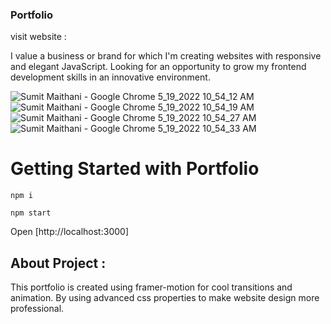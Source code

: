 ### Portfolio
visit website : 

I value a business or brand for which I'm creating websites with responsive and elegant JavaScript. Looking for an opportunity to grow my frontend development skills in an innovative environment.


![Sumit Maithani - Google Chrome 5_19_2022 10_54_12 AM](https://user-images.githubusercontent.com/86047367/169216869-6bd5d9af-9f1e-4700-b481-a4423c682528.png)
![Sumit Maithani - Google Chrome 5_19_2022 10_54_19 AM](https://user-images.githubusercontent.com/86047367/169216883-19f36bed-ae10-4377-90af-35415de82b45.png)
![Sumit Maithani - Google Chrome 5_19_2022 10_54_27 AM](https://user-images.githubusercontent.com/86047367/169216894-ec9de68b-1d72-4a75-887e-a2204d83b433.png)
![Sumit Maithani - Google Chrome 5_19_2022 10_54_33 AM](https://user-images.githubusercontent.com/86047367/169216904-244ff279-1605-481c-8155-843a05a94ec7.png)



# Getting Started with Portfolio
`npm i`

`npm start`

Open [http://localhost:3000]

## About Project :
This portfolio is created using framer-motion for cool transitions and animation. By using advanced css properties to make website design more professional.

